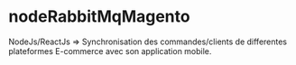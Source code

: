 # nodeRabbitMqMagento
NodeJs/ReactJs => Synchronisation des commandes/clients de differentes plateformes E-commerce avec son application mobile. 
